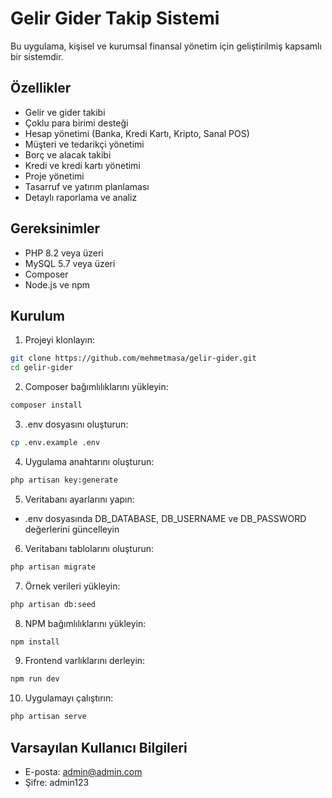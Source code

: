 # Gelir Gider Takip Sistemi

Bu uygulama, kişisel ve kurumsal finansal yönetim için geliştirilmiş kapsamlı bir sistemdir.

## Özellikler

- Gelir ve gider takibi
- Çoklu para birimi desteği
- Hesap yönetimi (Banka, Kredi Kartı, Kripto, Sanal POS)
- Müşteri ve tedarikçi yönetimi
- Borç ve alacak takibi
- Kredi ve kredi kartı yönetimi
- Proje yönetimi
- Tasarruf ve yatırım planlaması
- Detaylı raporlama ve analiz

## Gereksinimler

- PHP 8.2 veya üzeri
- MySQL 5.7 veya üzeri
- Composer
- Node.js ve npm

## Kurulum

1. Projeyi klonlayın:
```bash
git clone https://github.com/mehmetmasa/gelir-gider.git
cd gelir-gider
```

2. Composer bağımlılıklarını yükleyin:
```bash
composer install
```

3. .env dosyasını oluşturun:
```bash
cp .env.example .env
```

4. Uygulama anahtarını oluşturun:
```bash
php artisan key:generate
```

5. Veritabanı ayarlarını yapın:
- .env dosyasında DB_DATABASE, DB_USERNAME ve DB_PASSWORD değerlerini güncelleyin

6. Veritabanı tablolarını oluşturun:
```bash
php artisan migrate
```

7. Örnek verileri yükleyin:
```bash
php artisan db:seed
```

8. NPM bağımlılıklarını yükleyin:
```bash
npm install
```

9. Frontend varlıklarını derleyin:
```bash
npm run dev
```

10. Uygulamayı çalıştırın:
```bash
php artisan serve
```

## Varsayılan Kullanıcı Bilgileri

- E-posta: admin@admin.com
- Şifre: admin123